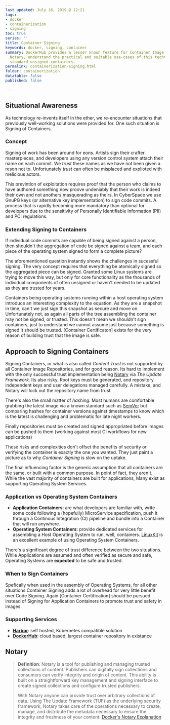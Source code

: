 ```yaml
---
last_updated: July 16, 2019 @ 12:21
tags:
- docker
- containerization
- signing
toc: true
series: ''
title: Container Signing
keywords: docker, signing, container
summary: DockerHub provides a lesser known feature for Container Image Signing via
  Notary, understand the practical and suitable use-cases of this technology over
  standard unsigned containers.
permalink: containerization-signing.html
folder: containerization
datatable: false
published: false

---
```

## Situational Awareness

As technology re-invents itself in the ether, we re-encounter situations that previously well-working solutions were provided for. One such situation is Signing of Containers.

### Concept

Signing of work has been around for eons. Artists sign their crafter masterpieces, and developers using any version control system attach their name on each commit. We _trust_ these names as we have not been given a reson not to. Unfortunately _trust_ can often be misplaced and explioted with melicious actors. 

This previntion of exploitation requires proof that the person who claims to have authored something now proove undeniably that their work is indeed their own and not anothers masquerading as theirs. In CyberSpace we use GnuPG keys (or alternative key implementation) to sign code commits. A process that is rapidly becoming more mandatory than optional for developers due to the sensitivity of Personally Identifiable Information (PII) and PCI regulations.

### Extending Signing to Containers

If individual code commits are capable of being signed against a person, then shouldn't the aggregation of code be signed against a team, and each piece of the operating system signed to form a complete picture?

The aforementioned question instantly shows the challenges in sucessful signing. The very concept requires that everything be atomically signed so the aggregated piece can be signed. Granted some Linux systems are trying to move this way, but only for core functionality as the thousands of individual components of often unsigned or haven't needed to be updated as they are trusted for years.

Containers being operating systems running within a host operating system introduce an interesting complexity to the equation. As they are a snapshot in time, can't we just sign this snapshot as secure and move on. Unfortunately not, as again all parts of the tree assembling the container may not be signed, or trusted. This doesn't mean we shouldn't sign containers, just to understand we cannot assume just because something is signed it should be trusted. [Container Certificaton] exists for the very reason of building trust that the image is safe.

## Approach to Signing Containers

Signing Containers, or what is also called _Content Trust_ is not supported by all Container Image Repositories, and for good reason. Its hard to implement with the only successful trust implementation being [Notary](#Notary) via _The Update Framework_. Its also risky. Root keys must be generated, and repository independent keys and user delegations managed carefully. A mistake, and Notary will lock out the repository name from trust.

There's also the small matter of _hashing_. Most humans are comfortable grabbing the latest image via a known standard such as [SemVer](https://semver.org/) but comparing hashes for container versions against timestamps to know which is the latest is challenging and problematic for late night workers.

Finally repositories must be created and signed appropriated before images can be pushed to them (working against most CI workflows for new applications)

These risks and complexities don't offset the benefits of security or verifying the container is exactly the one you wanted. They just paint a picture as to why _Container Signing_ is slow on the uptake.

The final influencing factor is the generic assumption that all containers are the same, or built with a common purpose. In point of fact, they aren't. While the vast majority of containers are built for applications, Many exist as supporting Operating System Services.

### Application vs Operating System Containers

- **Application Containers**: are what developers are familiar with, write some code following a (hopefully) MicroService specification, push it through a Continous Integration (CI) pipeline and bundle into a Container that will run anywhere.
- **Operating System Containers**: provide dedicated services for assembling a Host Operating System to run, well, containers. [LinuxKit](https://github.com/linuxkit/linuxkit) is an excellent example of using Operating System Containers. 

There's a significant degree of trust difference between the two situations. While Applications are assumed and often verified as secure and safe, Operating Systems are **expected** to be safe and trusted.

### When to Sign Containers

Spefically when used in the assembly of Operating Systems, for all other situations Container Signing adds a lot of overhead for very little benefit over Code Signing. Again [Container Certification] should be pursued instead of Signing for Application Containers to promote trust and safety in images.

### Supporting Services

- [**Harbor**](https://goharbor.io/docs/): self hosted, Kubernetes compatible solution
- [**DockerHub**](https://hub.docker.com/): cloud based, largest container repository in existance

## Notary

> **Definition**: Notary is a tool for publishing and managing trusted collections of content. Publishers can digitally sign collections and consumers can verify integrity and origin of content. This ability is built on a straightforward key management and signing interface to create signed collections and configure trusted publishers.
>
> With Notary anyone can provide trust over arbitrary collections of data. Using The Update Framework (TUF) as the underlying security framework, Notary takes care of the operations necessary to create, manage, and distribute the metadata necessary to ensure the integrity and freshness of your content. [Docker's Notary Explanation](https://docs.docker.com/notary/getting_started/)

### 
